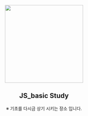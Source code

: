 <p align="center">
  <img src="https://user-images.githubusercontent.com/110442250/210147421-65aced33-38a7-4f6e-ae7b-10f0fb4e213c.jpg" height="250">
  <h2 align="center">JS_basic Study</h2>
  <p align="center">※ 기초를 다시금 상기 시키는 장소 입니다.<p>

  </p>
</p>


